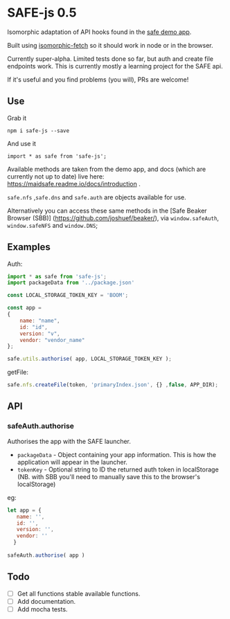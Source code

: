 # SAFE-js 0.5

Isomorphic adaptation of API hooks found in the [safe demo app](https://github.com/maidsafe/safe_examples).

Built using [isomorphic-fetch](https://github.com/matthew-andrews/isomorphic-fetch) so it should work in node or in the browser.

Currently super-alpha. Limited tests done so far, but auth and create file endpoints work. This is currently mostly a learning project for the SAFE api.

If it's useful and you find problems (you will), PRs are welcome!

## Use

Grab it

`npm i safe-js --save`

And use it

`import * as safe from 'safe-js';`

Available methods are taken from the demo app, and docs (which are currently not up to date) live here: https://maidsafe.readme.io/docs/introduction .

`safe.nfs` ,`safe.dns` and `safe.auth` are objects available for use.

Alternatively you can  access these same methods in the [Safe Beaker Browser (SBB)] (https://github.com/joshuef/beaker/), via `window.safeAuth`, `window.safeNFS` and `window.DNS`;

## Examples

Auth:
```js
import * as safe from 'safe-js';
import packageData from '../package.json'

const LOCAL_STORAGE_TOKEN_KEY = 'BOOM';

const app =
{
    name: "name",
    id: "id",
    version: "v",
    vendor: "vendor_name"
};

safe.utils.authorise( app, LOCAL_STORAGE_TOKEN_KEY );
```

getFile:

```js
safe.nfs.createFile(token, 'primaryIndex.json', {} ,false, APP_DIR);
```


## API

### safeAuth.authorise

Authorises the app with the SAFE launcher.

-  `packageData` - Object containing your app information. This is how the application will appear in the launcher.
- `tokenKey` - Optional string to ID the returned auth token in localStorage (NB. with SBB you'll need to manually save this to the browser's localStorage)

eg: 

```js
let app = {
   name: '',
   id: '',
   version: '',
   vendor: ''
  }
  
safeAuth.authorise( app )

```





## Todo

- [ ] Get all functions stable available functions.
- [ ] Add documentation.
- [ ] Add mocha tests.
